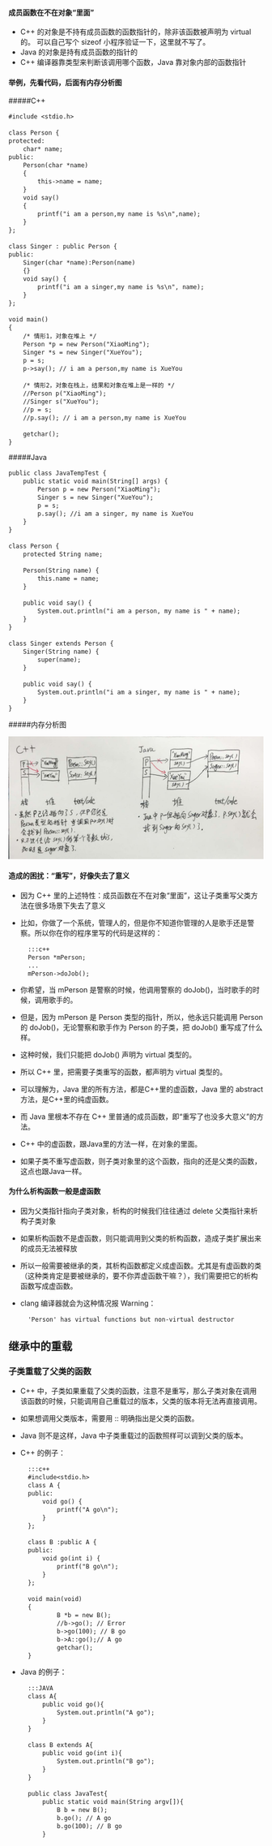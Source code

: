 #### 成员函数在不在对象“里面”
* C++ 的对象是不持有成员函数的函数指针的，除非该函数被声明为 virtual 的。 可以自己写个 sizeof 小程序验证一下，这里就不写了。
* Java 的对象是持有成员函数的指针的
* C++ 编译器靠类型来判断该调用哪个函数，Java 靠对象内部的函数指针

#### 举例，先看代码，后面有内存分析图

#####C++

	#include <stdio.h>
	
	class Person {
	protected:
		char* name;
	public:
		Person(char *name) 
		{
			this->name = name;
		}
		void say() 
		{ 
			printf("i am a person,my name is %s\n",name); 
		}
	};
	
	class Singer : public Person {
	public:
		Singer(char *name):Person(name) 
		{}
		void say() {
			printf("i am a singer,my name is %s\n", name);
		}
	};
	
	void main()
	{
		/* 情形1，对象在堆上 */
		Person *p = new Person("XiaoMing");
		Singer *s = new Singer("XueYou");
		p = s;
		p->say(); // i am a person,my name is XueYou
	
		/* 情形2，对象在栈上，结果和对象在堆上是一样的 */
		//Person p("XiaoMing");
		//Singer s("XueYou");
		//p = s;
		//p.say(); // i am a person,my name is XueYou
	
		getchar();
	}


#####Java

	public class JavaTempTest {
		public static void main(String[] args) {
			Person p = new Person("XiaoMing");
			Singer s = new Singer("XueYou");
			p = s;
			p.say(); //i am a singer, my name is XueYou
		}
	}
	
	class Person {
		protected String name;
	
		Person(String name) {
			this.name = name;
		}
	
		public void say() {
			System.out.println("i am a person, my name is " + name);
		}
	}
	
	class Singer extends Person {
		Singer(String name) {
			super(name);
		}
	
		public void say() {
			System.out.println("i am a singer, my name is " + name);
		}
	}

#####内存分析图

![](cpp-java.jpg)

#### 造成的困扰：“重写”，好像失去了意义
* 因为 C++ 里的上述特性：成员函数在不在对象“里面”，这让子类重写父类方法在很多场景下失去了意义
* 比如，你做了一个系统，管理人的，但是你不知道你管理的人是歌手还是警察。所以你在你的程序里写的代码是这样的：

		:::c++	
		Person *mPerson;
		...
		mPerson->doJob();

* 你希望，当 mPerson 是警察的时候，他调用警察的 doJob()，当时歌手的时候，调用歌手的。
* 但是，因为 mPerson 是 Person 类型的指针，所以，他永远只能调用 Person 的 doJob()，无论警察和歌手作为 Person 的子类，把 doJob() 重写成了什么样。
* 这种时候，我们只能把 doJob() 声明为 virtual 类型的。
* 所以 C++ 里，把需要子类重写的函数，都声明为 virtual 类型的。
* 可以理解为，Java 里的所有方法，都是C++里的虚函数，Java 里的 abstract 方法，是C++里的纯虚函数。
* 而 Java 里根本不存在 C++ 里普通的成员函数，即“重写了也没多大意义”的方法。
* C++ 中的虚函数，跟Java里的方法一样，在对象的里面。
* 如果子类不重写虚函数，则子类对象里的这个函数，指向的还是父类的函数，这点也跟Java一样。

#### 为什么析构函数一般是虚函数
* 因为父类指针指向子类对象，析构的时候我们往往通过 delete 父类指针来析构子类对象
* 如果析构函数不是虚函数，则只能调用到父类的析构函数，造成子类扩展出来的成员无法被释放
* 所以一般需要被继承的类，其析构函数都定义成虚函数。尤其是有虚函数的类（这种类肯定是要被继承的，要不你弄虚函数干嘛？），我们需要把它的析构函数写成虚函数。
* clang 编译器就会为这种情况报 Warning：

		'Person' has virtual functions but non-virtual destructor

## 继承中的重载

### 子类重载了父类的函数
* C++ 中，子类如果重载了父类的函数，注意不是重写，那么子类对象在调用该函数的时候，只能调用自己重载过的版本，父类的版本将无法再直接调用。
* 如果想调用父类版本，需要用 :: 明确指出是父类的函数。
* Java 则不是这样，Java 中子类重载过的函数照样可以调到父类的版本。
* C++ 的例子：

		:::c++
		#include<stdio.h>
		class A {
		public:
			void go() {
				printf("A go\n");
			}
		};
		
		class B :public A {
		public:
			void go(int i) {
				printf("B go\n");
			}
		};
		
		void main(void)
		{
				B *b = new B();
				//b->go(); // Error
				b->go(100); // B go
				b->A::go();// A go
				getchar();
		}

* Java 的例子：

		:::JAVA
		class A{
			public void go(){
				System.out.println("A go");
			}
		}
		
		class B extends A{
			public void go(int i){
				System.out.println("B go");
			}
		}
		
		public class JavaTest{
			public static void main(String argv[]){
				B b = new B();
				b.go(); // A go
				b.go(100); // B go
			}
			

